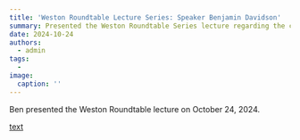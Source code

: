 ```yaml
---
title: 'Weston Roundtable Lecture Series: Speaker Benjamin Davidson'
summary: Presented the Weston Roundtable Series lecture regarding the current state of plastics on beaches and in society.
date: 2024-10-24
authors:
  - admin
tags:
  -
image:
  caption: ''
---
```


Ben presented the Weston Roundtable lecture on October 24, 2024.  

<a href="https://mediaspace.wisc.edu/media/WestonRoundtable_BenDavidson_20241024/1_ycdszaun"> text </a>


